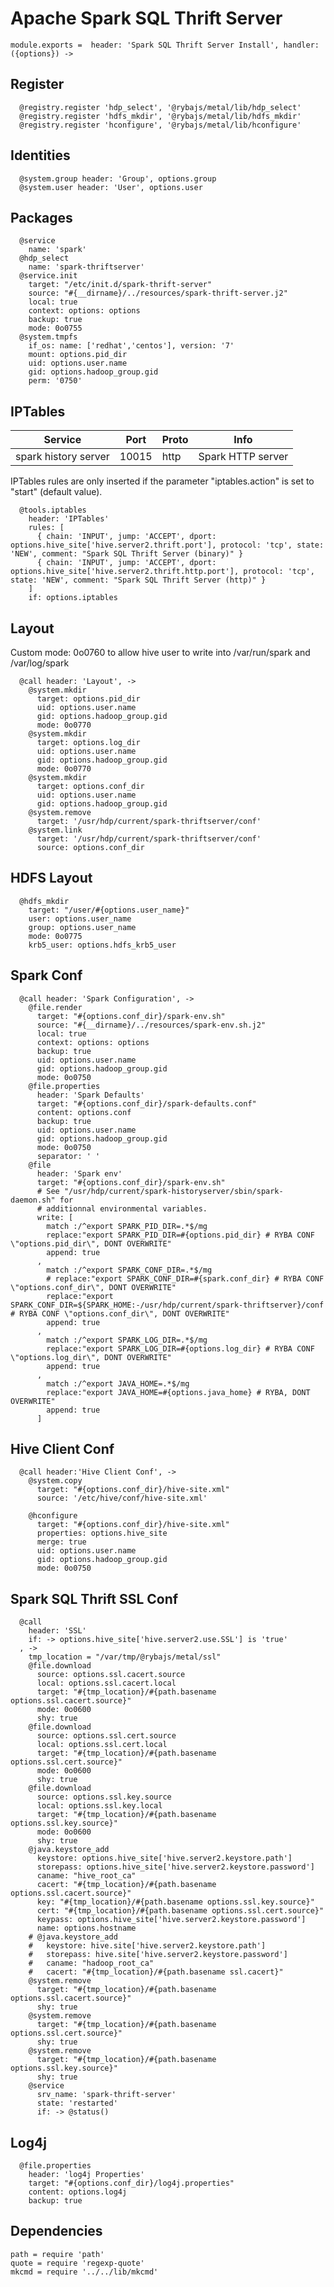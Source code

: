 
# Apache Spark SQL Thrift Server

    module.exports =  header: 'Spark SQL Thrift Server Install', handler: ({options}) ->

## Register

      @registry.register 'hdp_select', '@rybajs/metal/lib/hdp_select'
      @registry.register 'hdfs_mkdir', '@rybajs/metal/lib/hdfs_mkdir'
      @registry.register 'hconfigure', '@rybajs/metal/lib/hconfigure'

## Identities

      @system.group header: 'Group', options.group
      @system.user header: 'User', options.user

## Packages

      @service
        name: 'spark'
      @hdp_select
        name: 'spark-thriftserver'
      @service.init
        target: "/etc/init.d/spark-thrift-server"
        source: "#{__dirname}/../resources/spark-thrift-server.j2"
        local: true
        context: options: options
        backup: true
        mode: 0o0755
      @system.tmpfs
        if_os: name: ['redhat','centos'], version: '7'
        mount: options.pid_dir
        uid: options.user.name
        gid: options.hadoop_group.gid
        perm: '0750'

## IPTables

| Service              | Port  | Proto | Info              |
|----------------------|-------|-------|-------------------|
| spark history server | 10015 | http  | Spark HTTP server |

IPTables rules are only inserted if the parameter "iptables.action" is set to
"start" (default value).

      @tools.iptables
        header: 'IPTables'
        rules: [
          { chain: 'INPUT', jump: 'ACCEPT', dport: options.hive_site['hive.server2.thrift.port'], protocol: 'tcp', state: 'NEW', comment: "Spark SQL Thrift Server (binary)" }
          { chain: 'INPUT', jump: 'ACCEPT', dport: options.hive_site['hive.server2.thrift.http.port'], protocol: 'tcp', state: 'NEW', comment: "Spark SQL Thrift Server (http)" }
        ]
        if: options.iptables

## Layout

Custom mode: 0o0760 to allow hive user to write into /var/run/spark and /var/log/spark

      @call header: 'Layout', ->
        @system.mkdir
          target: options.pid_dir
          uid: options.user.name
          gid: options.hadoop_group.gid
          mode: 0o0770
        @system.mkdir
          target: options.log_dir
          uid: options.user.name
          gid: options.hadoop_group.gid
          mode: 0o0770
        @system.mkdir
          target: options.conf_dir
          uid: options.user.name
          gid: options.hadoop_group.gid
        @system.remove
          target: '/usr/hdp/current/spark-thriftserver/conf'
        @system.link
          target: '/usr/hdp/current/spark-thriftserver/conf'
          source: options.conf_dir

## HDFS Layout

      @hdfs_mkdir
        target: "/user/#{options.user_name}"
        user: options.user_name
        group: options.user_name
        mode: 0o0775
        krb5_user: options.hdfs_krb5_user

## Spark Conf

      @call header: 'Spark Configuration', ->
        @file.render
          target: "#{options.conf_dir}/spark-env.sh"
          source: "#{__dirname}/../resources/spark-env.sh.j2"
          local: true
          context: options: options
          backup: true
          uid: options.user.name
          gid: options.hadoop_group.gid
          mode: 0o0750
        @file.properties
          header: 'Spark Defaults'
          target: "#{options.conf_dir}/spark-defaults.conf"
          content: options.conf
          backup: true
          uid: options.user.name
          gid: options.hadoop_group.gid
          mode: 0o0750
          separator: ' '
        @file
          header: 'Spark env'
          target: "#{options.conf_dir}/spark-env.sh"
          # See "/usr/hdp/current/spark-historyserver/sbin/spark-daemon.sh" for
          # additionnal environmental variables.
          write: [
            match :/^export SPARK_PID_DIR=.*$/mg
            replace:"export SPARK_PID_DIR=#{options.pid_dir} # RYBA CONF \"options.pid_dir\", DONT OVERWRITE"
            append: true
          ,
            match :/^export SPARK_CONF_DIR=.*$/mg
            # replace:"export SPARK_CONF_DIR=#{spark.conf_dir} # RYBA CONF \"options.conf_dir\", DONT OVERWRITE"
            replace:"export SPARK_CONF_DIR=${SPARK_HOME:-/usr/hdp/current/spark-thriftserver}/conf # RYBA CONF \"options.conf_dir\", DONT OVERWRITE"
            append: true
          ,
            match :/^export SPARK_LOG_DIR=.*$/mg
            replace:"export SPARK_LOG_DIR=#{options.log_dir} # RYBA CONF \"options.log_dir\", DONT OVERWRITE"
            append: true
          ,
            match :/^export JAVA_HOME=.*$/mg
            replace:"export JAVA_HOME=#{options.java_home} # RYBA, DONT OVERWRITE"
            append: true
          ]

## Hive Client Conf

      @call header:'Hive Client Conf', ->
        @system.copy
          target: "#{options.conf_dir}/hive-site.xml"
          source: '/etc/hive/conf/hive-site.xml'

        @hconfigure
          target: "#{options.conf_dir}/hive-site.xml"
          properties: options.hive_site
          merge: true
          uid: options.user.name
          gid: options.hadoop_group.gid
          mode: 0o0750

## Spark SQL Thrift SSL Conf      

      @call
        header: 'SSL'
        if: -> options.hive_site['hive.server2.use.SSL'] is 'true'
      , ->
        tmp_location = "/var/tmp/@rybajs/metal/ssl"
        @file.download
          source: options.ssl.cacert.source
          local: options.ssl.cacert.local
          target: "#{tmp_location}/#{path.basename options.ssl.cacert.source}"
          mode: 0o0600
          shy: true
        @file.download
          source: options.ssl.cert.source
          local: options.ssl.cert.local
          target: "#{tmp_location}/#{path.basename options.ssl.cert.source}"
          mode: 0o0600
          shy: true
        @file.download
          source: options.ssl.key.source
          local: options.ssl.key.local
          target: "#{tmp_location}/#{path.basename options.ssl.key.source}"
          mode: 0o0600
          shy: true
        @java.keystore_add
          keystore: options.hive_site['hive.server2.keystore.path']
          storepass: options.hive_site['hive.server2.keystore.password']
          caname: "hive_root_ca"
          cacert: "#{tmp_location}/#{path.basename options.ssl.cacert.source}"
          key: "#{tmp_location}/#{path.basename options.ssl.key.source}"
          cert: "#{tmp_location}/#{path.basename options.ssl.cert.source}"
          keypass: options.hive_site['hive.server2.keystore.password']
          name: options.hostname
        # @java.keystore_add
        #   keystore: hive.site['hive.server2.keystore.path']
        #   storepass: hive.site['hive.server2.keystore.password']
        #   caname: "hadoop_root_ca"
        #   cacert: "#{tmp_location}/#{path.basename ssl.cacert}"
        @system.remove
          target: "#{tmp_location}/#{path.basename options.ssl.cacert.source}"
          shy: true
        @system.remove
          target: "#{tmp_location}/#{path.basename options.ssl.cert.source}"
          shy: true
        @system.remove
          target: "#{tmp_location}/#{path.basename options.ssl.key.source}"
          shy: true
        @service
          srv_name: 'spark-thrift-server'
          state: 'restarted'
          if: -> @status()

## Log4j 

      @file.properties
        header: 'log4j Properties'
        target: "#{options.conf_dir}/log4j.properties"
        content: options.log4j
        backup: true

## Dependencies

    path = require 'path'
    quote = require 'regexp-quote'
    mkcmd = require '../../lib/mkcmd'
